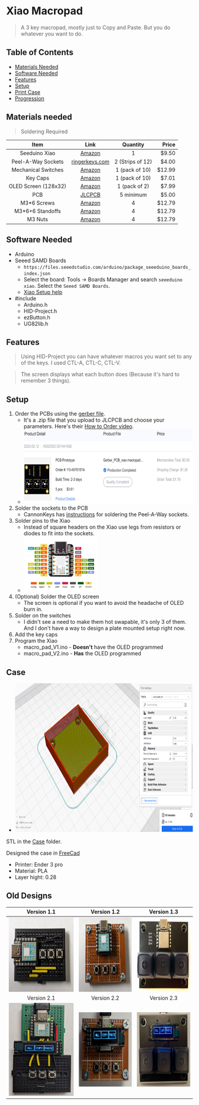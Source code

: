 # Xiao Macropad
> A 3 key macropad, mostly just to Copy and Paste. But you do whatever you want to do.


## Table of Contents
* [Materials Needed](#materials-needed)
* [Software Needed](#software-needed)
* [Features](#features)
* [Setup](#setup)
* [Print Case](#case)
* [Progression](#old-designs)


## Materials needed
> Soldering Required

| Item | Link | Quantity | Price |
|:----:|:----:|:--------:| -----:|
| Seeduino Xiao | [Amazon](https://ringerkeys.com/products/peel-a-way-sockets) | 1 | $9.50 |
| Peel-A-Way Sockets | [ringerkeys.com](https://ringerkeys.com/products/peel-a-way-sockets) | 2 (Strips of 12) | $4.00 |
| Mechanical Switches | [Amazon](https://www.amazon.com/dp/B09J3FWGVQ?psc=1&ref=ppx_yo2ov_dt_b_product_details) | 1 (pack of 10) | $12.99 |
| Key Caps | [Amazon](https://www.amazon.com/dp/B0BM8N2ZFX?psc=1&ref=ppx_yo2ov_dt_b_product_details) | 1 (pack of 10) | $7.01 |
| OLED Screen (128x32) | [Amazon](https://www.amazon.com/gp/product/B0761LV1SD/ref=ox_sc_saved_image_3?smid=A1N6DLY3NQK2VM&psc=1) | 1 (pack of 2) | $7.99 |
| PCB | [JLCPCB](https://jlcpcb.com/) | 5 minimum | $5.00 |
| M3*6 Screws | [Amazon](https://www.amazon.com/gp/product/B07SWWVW8G/ref=ppx_yo_dt_b_asin_title_o08_s00?ie=UTF8&psc=1) | 4 | $12.79 |
| M3*6+6 Standoffs | [Amazon](https://www.amazon.com/gp/product/B07SWWVW8G/ref=ppx_yo_dt_b_asin_title_o08_s00?ie=UTF8&psc=1) | 4 | $12.79 |
| M3 Nuts | [Amazon](https://www.amazon.com/gp/product/B07SWWVW8G/ref=ppx_yo_dt_b_asin_title_o08_s00?ie=UTF8&psc=1) | 4 | $12.79 |


## Software Needed
* Arduino
* Seeed SAMD Boards
  * `https://files.seeedstudio.com/arduino/package_seeeduino_boards_index.json`
  * Select the board: Tools -> Boards Manager and search `seeeduino xiao`. Select the `Seeed SAMD Boards`.
  * [Xiao Setup help](https://dronebotworkshop.com/seeeduino-xiao-intro/)
* #include
  * Arduino.h
  * HID-Project.h
  * ezButton.h
  * UG82lib.h


## Features
> Using HID-Project you can have whatever macros you want set to any of the keys. I used CTL-A, CTL-C, CTL-V.

> The screen displays what each button does (Because it's hard to remember 3 things).


## Setup
1. Order the PCBs using the [gerber file](https://github.com/Babaganoush07/xiao_macropad/blob/main/PCB/Gerber_PCB_xiao%20macropad_2023-02-11.zip).
     * It's a .zip file that you upload to JLCPCB and choose your parameters. Here's their [How to Order video](https://youtu.be/SGsfiHOE9Fk).
     * <img src="/photos/PCBorder.png" width="850" height="200" />
3. Solder the sockets to the PCB
     *  CannonKeys has [instructions](https://docs.cannonkeys.com/sockets/) for soldering the Peel-A-Way sockets. 
4. Solder pins to the Xiao
     * Instead of square headers on the Xiao use legs from resistors or diodes to fit into the sockets.
     * <img src="/photos/Seeeduino-XIAO-pinout-1.jpg" width="200" height="150" />
5. (Optional) Solder the OLED screen
     * The screen is optional if you want to avoid the headache of OLED burn in.
6. Solder on the switches
     * I didn't see a need to make them hot swapable, it's only 3 of them. And I don't have a way to design a plate mounted setup right now.
7. Add the key caps
8. Program the Xiao
     * macro_pad_V1.ino - **Doesn't** have the OLED programmed
     * macro_pad_V2.ino - **Has** the OLED programmed

## Case
* <img src="/photos/cura_screenshot.png" width="600" height="400" />

STL in the [Case](https://github.com/Babaganoush07/xiao_macropad/tree/main/Case) folder.

Designed the case in [FreeCad](https://www.freecad.org/)

* Printer: Ender 3 pro
* Material: PLA
* Layer hight: 0.28

## Old Designs
| Version 1.1 | Version 1.2 | Version 1.3 |
| :---------: | :---------: | :---------: |
| <img src="/photos/v1.1.jpg" width="250" height="200" /> | <img src="/photos/v1.2.jpg" width="200" height="200" /> | <img src="/photos/v1.3.jpg" width="200" height="200" /> |
| Version 2.1 | Version 2.2 | Version 2.3 |
| <img src="/photos/v2.1.jpg" width="200" height="250" /> | <img src="/photos/v2.2.jpg" width="200" height="200" /> | <img src="/photos/v2.3.jpg" width="200" height="200" /> |
